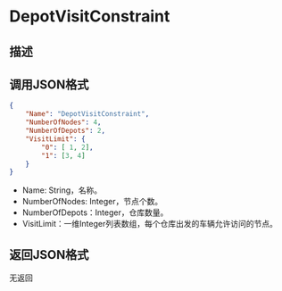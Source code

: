 # DepotVisitConstraint

## 描述

## 调用JSON格式

```json
{
	"Name": "DepotVisitConstraint",
	"NumberOfNodes": 4,
	"NumberOfDepots": 2,
	"VisitLimit": {
		"0": [ 1, 2],
		"1": [3, 4]
	}
}
```
* Name: String，名称。
* NumberOfNodes: Integer，节点个数。
* NumberOfDepots：Integer，仓库数量。
* VisitLimit：一维Integer列表数组，每个仓库出发的车辆允许访问的节点。


## 返回JSON格式

无返回

